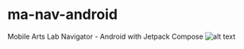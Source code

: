 # ma-nav-android
Mobile Arts Lab Navigator - Android with Jetpack Compose
![alt text](http://g.recordit.co/Mf4FN7D9XO.gif "Application in action")
